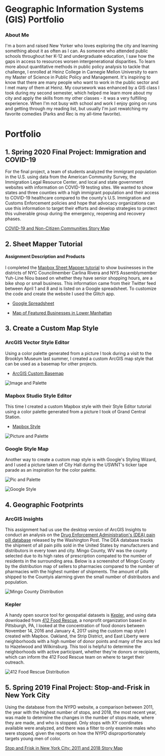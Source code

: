 # Geographic Information Systems (GIS) Portfolio

### About Me
I'm a born and raised New Yorker who loves exploring the city and learning something about it as often as I can. As someone who attended public schools throughout her K-12 and undergraduate education, I saw how the gaps in access to resources worsen intergenerational disparities. To learn more about quantitative methods in public policy analysis to tackle that challenge, I enrolled at Heinz College in Carnegie Mellon University to earn my Master of Science in Public Policy and Management. It's inspiring to know that there are many people who want to work in the public sector and I met many of them at Heinz. My coursework was enhanced by a GIS class I took during my second semester, which helped me learn more about my city and apply the skills from my other classes - it was a very fulfilling experience. When I'm not busy with school and work I enjoy going on runs and getting through my reading list, but usually I'm just rewatching my favorite comedies (Parks and Rec is my all-time favorite). 

# Portfolio
## 1. Spring 2020 Final Project: Immigration and COVID-19
For the final project, a team of students analyzed the immigrant population in the U.S. using data from the American Community Survey, the Immigration Legal Resource Center, and local and state government websites with information on COVID-19 testing sites. We wanted to show states and three counties with a high immigrant population and their access to COVID-19 healthcare compared to the county's U.S. Immigration and Customs Enforcement policies and hope that advocacy organizations can use this information to target their efforts and develop strategies to protect this vulnerable group during the emergency, reopening and recovery phases.

[COVID-19 and Non-Citizen Communities Story Map](https://arcg.is/1OjWnv0)

## 2. Sheet Mapper Tutorial
#### Assignment Description and Products
I completed the [Mapbox Sheet Mapper tutorial](https://www.mapbox.com/impact-tools/sheet-mapper/) to show businesses in the districts of NYC Councilmember Carlina Rivera and NYS Assemblymember Yuh-Line Niou based on whether they have senior shopping hours, are a bike shop or small business. This information came from their Twitter feed between April 1 and 8 and is listed on a Google spreadsheet. To customize the code and create the website I used the Glitch app.

 * [Google Spreadsheet](https://docs.google.com/spreadsheets/d/1X9Tv_bW3JYhG05UzS5FwN-QpKZyTPy1KahnLib13im8/edit#gid=0)

 * [Map of Featured Businesses in Lower Manhattan](https://featured-lowermanhattan-businesses.glitch.me)

## 3. Create a Custom Map Style
### ArcGIS Vector Style Editor
Using a color palette generated from a picture I took during a visit to the Brooklyn Museum last summer, I created a custom ArcGIS map style that can be used as a basemap for other projects.

 * [ArcGIS Custom Basemap](https://arcg.is/1nDCyb)

![Image and Palette](style_map/bm_palette_image.JPG)

### Mapbox Studio Style Editor
This time I created a custom Mapbox style with their Style Editor tutorial using a color palette generated from a picture I took of Grand Central Station.

 * [Mapbox Style](https://api.mapbox.com/styles/v1/jmendieta/ck9p2w1n72qu31ipb03h9xlq4.html?fresh=true&title=view&access_token=pk.eyJ1Ijoiam1lbmRpZXRhIiwiYSI6ImNrN3V6enNrbTA2ODIzZnBlbmZhZDN5azcifQ.cs3hBZjhkgwdHR_m4bD5yQ)

![Picture and Palette](style_map/gs_palette_image.JPG)

### Google Style Map
Another way to create a custom map style is with Google's Styling Wizard, and I used a picture taken of City Hall during the USWNT's ticker tape parade as an inspiration for the color palette. 

![Pic and Palette](style_map/ch_palette_image.JPG)

![Google Style](style_map/ch_googlestyle.PNG)

## 4. Geographic Footprints
### ArcGIS Insights
This assignment had us use the desktop version of ArcGIS Insights to conduct an analysis on the [Drug Enforcement Administration's (DEA) pain pill database](https://www.washingtonpost.com/graphics/2019/investigations/dea-pain-pill-database/) released by the Washington Post. The DEA database tracks the shipment of all pain pills sold in the United States by manufacturers and distributors in every town and city. Mingo County, WV was the county selected due to its high rates of prescription compated to the number of residents in the surrounding area.
Below is a screenshot of Mingo County by the distribution map of sellers to pharmacies compared to the number of pharmacies with the highest number of shipments. The amount of pills shipped to the Countyis alarming given the small number of distributors and population.

![Mingo County Distribution](footprint_images/mingo_wv_distribution.JPG)

### Kepler
A handy open source tool for geospatial datasets is [Kepler](http://kepler.gl/), and using data downloaded from [412 Food Rescue](https://412foodrescue.org/), a nonprofit organization based in Pittsburgh, PA, I looked at the concentration of food donors between November 14, 2016 and January 4, 2017 using the custom map style I created with Mapbox. Oakland, the Strip District, and East Liberty were neighborhoods with a high number of donor points and many of the arcs led to Hazelwood and Wilkinsburg. This tool is helpful to determine the neighborhoods with active participant, whether they're donors or recipients, which can inform the 412 Food Rescue team on where to target their outreach.

![412 Food Rescue Distribution](footprint_images/412_Trips_111416_010417.JPG)

## 5. Spring 2019 Final Project: Stop-and-Frisk in New York City
Using the database from the NYPD website, a comparison between 2011, the  year with the highest number of stops, and 2018, the most recent year, was made to determine the changes in the number of stops made, where they are made, and who is stopped. Only stops with XY coordinates available were analyzed, and there was a filter to only examine males who were stopped, given the reports on how the NYPD disproportionately targets young men of color.

[Stop and Frisk in New York City: 2011 and 2018 Story Map](https://arcg.is/OGbXa) 
